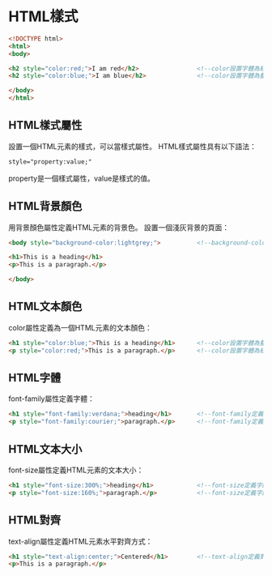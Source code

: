 # HTML樣式
```html
<!DOCTYPE html>
<html>
<body>

<h2 style="color:red;">I am red</h2>                <!--color設置字體為紅色-->
<h2 style="color:blue;">I am blue</h2>              <!--color設置字體為藍色-->

</body>
</html>
```
## HTML樣式屬性
設置一個HTML元素的樣式，可以當樣式屬性。
HTML樣式屬性具有以下語法：
```html
style="property:value;"
```
property是一個樣式屬性，value是樣式的值。

## HTML背景顏色
用背景顏色屬性定義HTML元素的背景色。
設置一個淺灰背景的頁面：
```html
<body style="background-color:lightgrey;">          <!--background-color設置背景色為淺灰-->

<h1>This is a heading</h1>
<p>This is a paragraph.</p>

</body>
```

## HTML文本顏色
color屬性定義為一個HTML元素的文本顏色：
```html
<h1 style="color:blue;">This is a heading</h1>      <!--color設置字體為藍色-->
<p style="color:red;">This is a paragraph.</p>      <!--color設置字體為紅色-->
```

## HTML字體
font-family屬性定義字體：
```html
<h1 style="font-family:verdana;">heading</h1>       <!--font-family定義字體-->
<p style="font-family:courier;">paragraph.</p>      <!--font-family定義字體-->
```

## HTML文本大小
font-size屬性定義HTML元素的文本大小：
```html
<h1 style="font-size:300%;">heading</h1>            <!--font-size定義字的大小-->
<p style="font-size:160%;">paragraph.</p>           <!--font-size定義字的大小-->
```

## HTML對齊
text-align屬性定義HTML元素水平對齊方式：
```html
<h1 style="text-align:center;">Centered</h1>        <!--text-align定義對齊方式-->
<p>This is a paragraph.</p>
```
